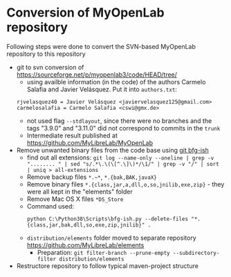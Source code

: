 # Conversion of MyOpenLab repository

Following steps were done to convert the SVN-based MyOpenLab repository to this repository

- git to svn conversion of <https://sourceforge.net/p/myopenlab3/code/HEAD/tree/>
  - using availble information (in the code) of the authors Carmelo Salafia and Javier Velásquez. Put it into `authors.txt`:  
   ```properties
   rjvelasquez40 = Javier Velásquez <javiervelasquez125@gmail.com>
   carmelosalafia = Carmelo Salafia <cswi@gmx.de>
   ```
  - not used flag `--stdlayout`, since there were no branches and the tags "3.9.0" and "3.11.0" did not correspond to commits in the `trunk`
  - Intermediate result published at <https://github.com/MyLibreLab/MyOpenLab>
- Remove unwanted binary files from the code base using [git bfg-ish](https://github.com/newren/git-filter-repo/blob/master/contrib/filter-repo-demos/bfg-ish)
  - find out all extensions: `git log --name-only --oneline | grep -v  "........ " | sed "s/.*\.\(\[^.\]\)*/\1/" | grep -v "/" | sort | uniq > all-extensions`
  - Remove backup files `*.~*`, `*.{bak,BAK,javaX}`
  - Remove binary files `*.{class,jar,a,dll,o,so,jnilib,exe,zip}` - they were all kept in the "elements" folder
  - Remove Mac OS X files `*DS_Store`
  - Command used:  
    ```terminal
    python C:\Python38\Scripts\bfg-ish.py --delete-files "*.{class,jar,bak,dll,so,exe,zip,jnilib}" .
    ```
  - `distribution/elements` folder moved to separate repository <https://github.com/MyLibreLab/elements>
    - Preparation: `git filter-branch --prune-empty --subdirectory-filter distribution/elements`
- Restructore repository to follow typical maven-project structure
